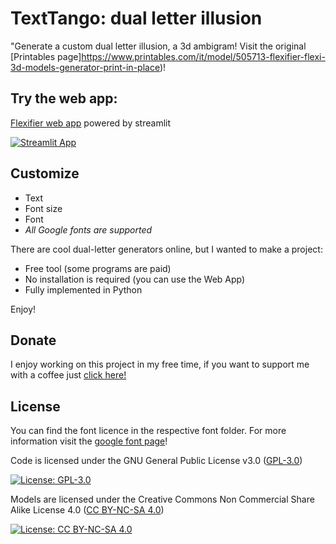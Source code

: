 # TextTango: dual letter illusion
"Generate a custom dual letter illusion, a 3d ambigram!
Visit the original [Printables page]https://www.printables.com/it/model/505713-flexifier-flexi-3d-models-generator-print-in-place)!

## Try the web app:

[Flexifier web app](https://lmonari5-flexifier.streamlit.app/) powered by streamlit

[![Streamlit App](https://static.streamlit.io/badges/streamlit_badge_black_white.svg)](https://lmonari5-flexifier.streamlit.app/)

## Customize

- Text
- Font size
- Font
- *All Google fonts are supported*

There are cool dual-letter generators online, but I wanted to make a project:

- Free tool (some programs are paid)
- No installation is required (you can use the Web App)
- Fully implemented in Python

Enjoy!

## Donate

I enjoy working on this project in my free time, if you want to support me with a coffee just [click here!](https://www.paypal.com/donate/?hosted_button_id=V4LJ3Z3B3KXRY)

## License

You can find the font licence in the respective font folder. For more information visit the [google font page](https://fonts.google.com/)!

Code is licensed under the GNU General Public License v3.0 ([GPL-3.0](https://www.gnu.org/licenses/gpl-3.0.en.html))

[![License: GPL-3.0](https://img.shields.io/badge/License-GPL%20v3-lightgrey.svg)](https://www.gnu.org/licenses/gpl-3.0.en.html)

Models are licensed under the Creative Commons Non Commercial Share Alike License 4.0 ([CC BY-NC-SA 4.0](https://creativecommons.org/licenses/by-nc-sa/4.0/))

[![License: CC BY-NC-SA 4.0](https://img.shields.io/badge/License-CC%20BY--NC--SA%204.0-lightgrey.svg)](https://creativecommons.org/licenses/by-nc-sa/4.0/)
